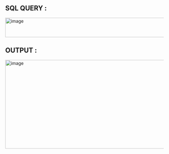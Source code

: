 ## SQL QUERY : 
<img width="550" height="62" alt="image" src="https://github.com/user-attachments/assets/e0a2b091-a310-493a-80c8-abc447d6bc58" />

## OUTPUT : 
<img width="522" height="282" alt="image" src="https://github.com/user-attachments/assets/14095249-6fb3-41b6-af46-1f13c1c258ed" />

